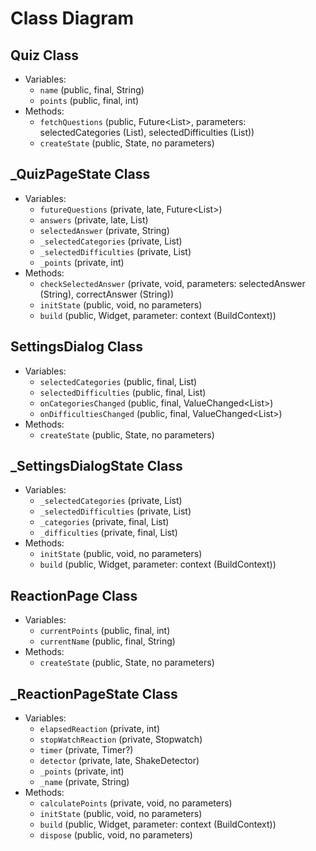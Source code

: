 # Class Diagram

## Quiz Class
- Variables:
    - `name` (public, final, String)
    - `points` (public, final, int)
- Methods:
    - `fetchQuestions` (public, Future<List<Question>>, parameters: selectedCategories (List<String>), selectedDifficulties (List<String>))
    - `createState` (public, State<Quiz>, no parameters)

## _QuizPageState Class
- Variables:
    - `futureQuestions` (private, late, Future<List<Question>>)
    - `answers` (private, late, List<String>)
    - `selectedAnswer` (private, String)
    - `_selectedCategories` (private, List<String>)
    - `_selectedDifficulties` (private, List<String>)
    - `_points` (private, int)
- Methods:
    - `checkSelectedAnswer` (private, void, parameters: selectedAnswer (String), correctAnswer (String))
    - `initState` (public, void, no parameters)
    - `build` (public, Widget, parameter: context (BuildContext))

## SettingsDialog Class
- Variables:
    - `selectedCategories` (public, final, List<String>)
    - `selectedDifficulties` (public, final, List<String>)
    - `onCategoriesChanged` (public, final, ValueChanged<List<String>>)
    - `onDifficultiesChanged` (public, final, ValueChanged<List<String>>)
- Methods:
    - `createState` (public, State<SettingsDialog>, no parameters)

## _SettingsDialogState Class
- Variables:
    - `_selectedCategories` (private, List<String>)
    - `_selectedDifficulties` (private, List<String>)
    - `_categories` (private, final, List<String>)
    - `_difficulties` (private, final, List<String>)
- Methods:
    - `initState` (public, void, no parameters)
    - `build` (public, Widget, parameter: context (BuildContext))

## ReactionPage Class
- Variables:
    - `currentPoints` (public, final, int)
    - `currentName` (public, final, String)
- Methods:
    - `createState` (public, State<ReactionPage>, no parameters)

## _ReactionPageState Class
- Variables:
    - `elapsedReaction` (private, int)
    - `stopWatchReaction` (private, Stopwatch)
    - `timer` (private, Timer?)
    - `detector` (private, late, ShakeDetector)
    - `_points` (private, int)
    - `_name` (private, String)
- Methods:
    - `calculatePoints` (private, void, no parameters)
    - `initState` (public, void, no parameters)
    - `build` (public, Widget, parameter: context (BuildContext))
    - `dispose` (public, void, no parameters)